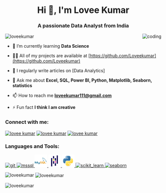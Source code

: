 <h1 align="center">Hi 👋, I'm Lovee Kumar</h1>
<h3 align="center">A passionate Data Analyst from India</h3>

<img align = "right" alt = "coding" wifth = "400" src = "https://www.algosoft.co/assets/front/image/data_analytics.png">

<p align="left"> <img src="https://komarev.com/ghpvc/?username=loveekumar&label=Profile%20views&color=0e75b6&style=flat" alt="loveekumar" /> </p>

- 🌱 I’m currently learning **Data Science**

- 👨‍💻 All of my projects are available at [https://github.com/Loveekumar](https://github.com/Loveekumar)

- 📝 I regularly write articles on [Data Analytics]

- 💬 Ask me about **Excel, SQL, Power BI, Python, Matplotlib, Seaborn, statistics**

- 📫 How to reach me **loveekumar111@gmail.com**

- ⚡ Fun fact **I think I am creative**

<h3 align="left">Connect with me:</h3>
<p align="left">
<a href="https://linkedin.com/in/lovee kumar" target="blank"><img align="center" src="https://raw.githubusercontent.com/rahuldkjain/github-profile-readme-generator/master/src/images/icons/Social/linked-in-alt.svg" alt="lovee kumar" height="30" width="40" /></a>
<a href="https://kaggle.com/lovee kumar" target="blank"><img align="center" src="https://raw.githubusercontent.com/rahuldkjain/github-profile-readme-generator/master/src/images/icons/Social/kaggle.svg" alt="lovee kumar" height="30" width="40" /></a>
<a href="https://www.hackerrank.com/lovee kumar" target="blank"><img align="center" src="https://raw.githubusercontent.com/rahuldkjain/github-profile-readme-generator/master/src/images/icons/Social/hackerrank.svg" alt="lovee kumar" height="30" width="40" /></a>
</p>

<h3 align="left">Languages and Tools:</h3>
<p align="left"> <a href="https://git-scm.com/" target="_blank" rel="noreferrer"> <img src="https://www.vectorlogo.zone/logos/git-scm/git-scm-icon.svg" alt="git" width="40" height="40"/> </a> <a href="https://www.microsoft.com/en-us/sql-server" target="_blank" rel="noreferrer"> <img src="https://www.svgrepo.com/show/303229/microsoft-sql-server-logo.svg" alt="mssql" width="40" height="40"/> </a> <a href="https://www.mysql.com/" target="_blank" rel="noreferrer"> <img src="https://raw.githubusercontent.com/devicons/devicon/master/icons/mysql/mysql-original-wordmark.svg" alt="mysql" width="40" height="40"/> </a> <a href="https://pandas.pydata.org/" target="_blank" rel="noreferrer"> <img src="https://raw.githubusercontent.com/devicons/devicon/2ae2a900d2f041da66e950e4d48052658d850630/icons/pandas/pandas-original.svg" alt="pandas" width="40" height="40"/> </a> <a href="https://www.python.org" target="_blank" rel="noreferrer"> <img src="https://raw.githubusercontent.com/devicons/devicon/master/icons/python/python-original.svg" alt="python" width="40" height="40"/> </a> <a href="https://scikit-learn.org/" target="_blank" rel="noreferrer"> <img src="https://upload.wikimedia.org/wikipedia/commons/0/05/Scikit_learn_logo_small.svg" alt="scikit_learn" width="40" height="40"/> </a> <a href="https://seaborn.pydata.org/" target="_blank" rel="noreferrer"> <img src="https://seaborn.pydata.org/_images/logo-mark-lightbg.svg" alt="seaborn" width="40" height="40"/> </a> </p>

<p><img align="left" src="https://github-readme-stats.vercel.app/api/top-langs?username=loveekumar&show_icons=true&locale=en&layout=compact" alt="loveekumar" /></p>

<p>&nbsp;<img align="center" src="https://github-readme-stats.vercel.app/api?username=loveekumar&show_icons=true&locale=en" alt="loveekumar" /></p>

<p><img align="center" src="https://github-readme-streak-stats.herokuapp.com/?user=loveekumar&" alt="loveekumar" /></p>
